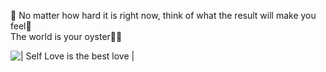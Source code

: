 💜 No matter how hard it is right now, think of what the result will make you feel💜
<br>
The world is your oyster🌊🐚

![| Self Love is the best love |](https://images.unsplash.com/photo-1471958680802-1345a694ba6d?w=500&auto=format&fit=crop&q=60&ixlib=rb-4.0.3&ixid=M3wxMjA3fDB8MHxzZWFyY2h8Nnx8b3BlbiUyMHJvYWR8ZW58MHx8MHx8fDA%3D)


<!--https://images.unsplash.com/photo-1494783367193-149034c05e8f?ixlib=rb-1.2.1&ixid=MXwxMjA3fDB8MHxleHBsb3JlLWZlZWR8NHx8fGVufDB8fHw%3D&w=1000&q=80)



<!--
**Brendah-jpg/Brendah-jpg** is a ✨ _special_ ✨ repository because its `README.md` (this file) appears on your GitHub profile.

Here are some ideas to get you started:

- 🔭 I’m currently working on ...
- 🌱 I’m currently learning ...
- 👯 I’m looking to collaborate on ...
- 🤔 I’m looking for help with ...
- 💬 Ask me about ...
- 📫 How to reach me: ...
- 😄 Pronouns: ...
- ⚡ Fun fact: ...
-->
